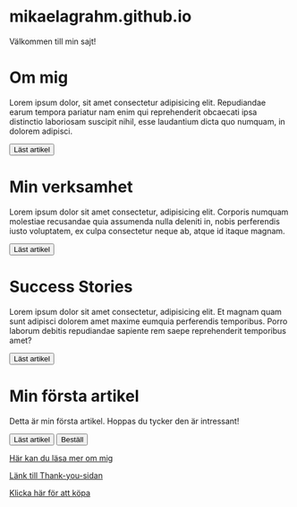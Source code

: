 # mikaelagrahm.github.io

Välkommen till min sajt!

# Om mig
 Lorem ipsum dolor, sit amet consectetur adipisicing elit. Repudiandae earum tempora pariatur nam enim qui reprehenderit obcaecati ipsa distinctio laboriosam suscipit nihil, esse laudantium dicta quo numquam, in dolorem adipisci.
        
<button id="knapp1" data-artikelnamn="Om mig" data-tid=1 class="read-article">Läst artikel</button>

# Min verksamhet
Lorem ipsum dolor sit amet consectetur, adipisicing elit. Corporis numquam molestiae recusandae quia assumenda nulla deleniti in, nobis perferendis iusto voluptatem, ex culpa consectetur neque ab, atque id itaque magnam.
        
<button id="knapp2" data-artikelnamn="Min verksamhet" data-tid=2 class="read-article">Läst artikel</button>

# Success Stories
Lorem ipsum dolor sit amet consectetur, adipisicing elit. Et magnam quam sunt adipisci dolorem amet maxime eumquia perferendis temporibus. Porro laborum debitis repudiandae sapiente rem saepe reprehenderit temporibus amet?
        
<button id="knapp3" data-artikelnamn="Success Stories" data-tid=3 class="read-article">Läst artikel</button>

# Min första artikel
Detta är min första artikel. Hoppas du tycker den är intressant!

<button id="knapp4" data-artikelnamn="Min första artikel" data-tid=2 class="read-article">Läst artikel</button> <button id="order">Beställ</button>

[Här kan du läsa mer om mig](/about)

[Länk till Thank-you-sidan](/thank-you)

[Klicka här för att köpa](/purchase-complete)


